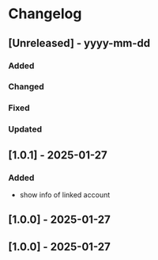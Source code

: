 # Changelog
## [Unreleased] - yyyy-mm-dd

### Added

### Changed

### Fixed

### Updated

## [1.0.1] - 2025-01-27


### Added
- show info of linked account

## [1.0.0] - 2025-01-27


## [1.0.0] - 2025-01-27
